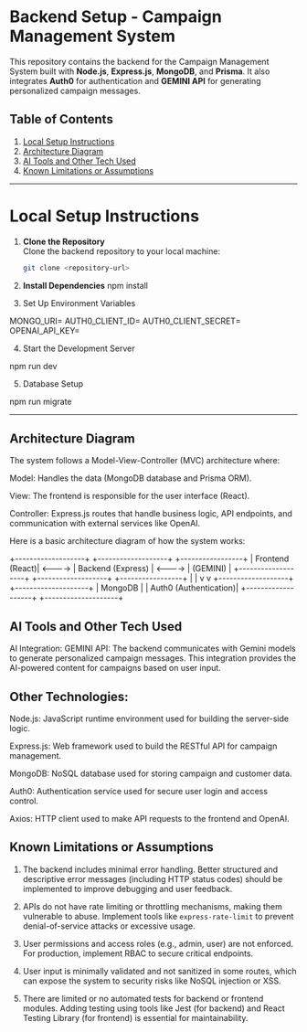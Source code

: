 # Backend Setup - Campaign Management System

This repository contains the backend for the Campaign Management System built with **Node.js**, **Express.js**, **MongoDB**, and **Prisma**. It also integrates **Auth0** for authentication and **GEMINI API** for generating personalized campaign messages.

## Table of Contents

1. [Local Setup Instructions](#local-setup-instructions)
2. [Architecture Diagram](#architecture-diagram)
3. [AI Tools and Other Tech Used](#ai-tools-and-other-tech-used)
4. [Known Limitations or Assumptions](#known-limitations-or-assumptions)

---

# Local Setup Instructions

1. **Clone the Repository**  
   Clone the backend repository to your local machine:

   ```bash
   git clone <repository-url>

2. **Install Dependencies** 
   npm install

3.  Set Up Environment Variables

MONGO_URI=<your-mongo-db-uri>
AUTH0_CLIENT_ID=<your-auth0-client-id>
AUTH0_CLIENT_SECRET=<your-auth0-client-secret>
OPENAI_API_KEY=<your-openai-api-key>

4. Start the Development Server

npm run dev

5. Database Setup

npm run migrate


---

## Architecture Diagram
The system follows a Model-View-Controller (MVC) architecture where:

Model: Handles the data (MongoDB database and Prisma ORM).

View: The frontend is responsible for the user interface (React).

Controller: Express.js routes that handle business logic, API endpoints, and communication with external services like OpenAI.

Here is a basic architecture diagram of how the system works:


+-------------------+        +-------------------+        +-----------------+
|   Frontend (React)| <----> | Backend (Express) | <----> |  (GEMINI)       |
+-------------------+        +-------------------+        +-----------------+
                               |                       |
                               v                       v
                       +-------------------+  +--------------------+
                       | MongoDB          |  | Auth0 (Authentication)|
                       +-------------------+  +--------------------+



##  AI Tools and Other Tech Used

AI Integration:
GEMINI API: The backend communicates with Gemini models to generate personalized campaign messages. This integration provides the AI-powered content for campaigns based on user input.


##  Other Technologies:

Node.js: JavaScript runtime environment used for building the server-side logic.

Express.js: Web framework used to build the RESTful API for campaign management.

MongoDB: NoSQL database used for storing campaign and customer data.

Auth0: Authentication service used for secure user login and access control.

Axios: HTTP client used to make API requests to the frontend and OpenAI.




## Known Limitations or Assumptions

1. The backend includes minimal error handling. Better structured and descriptive error messages (including HTTP status codes) should be implemented to improve debugging and user feedback.

2.  APIs do not have rate limiting or throttling mechanisms, making them vulnerable to abuse. Implement tools like `express-rate-limit` to prevent denial-of-service attacks or excessive usage.

3.  User permissions and access roles (e.g., admin, user) are not enforced. For production, implement RBAC to secure critical endpoints.

4.  User input is minimally validated and not sanitized in some routes, which can expose the system to security risks like NoSQL injection or XSS.

5. There are limited or no automated tests for backend or frontend modules. Adding testing using tools like Jest (for backend) and React Testing Library (for frontend) is essential for maintainability.





